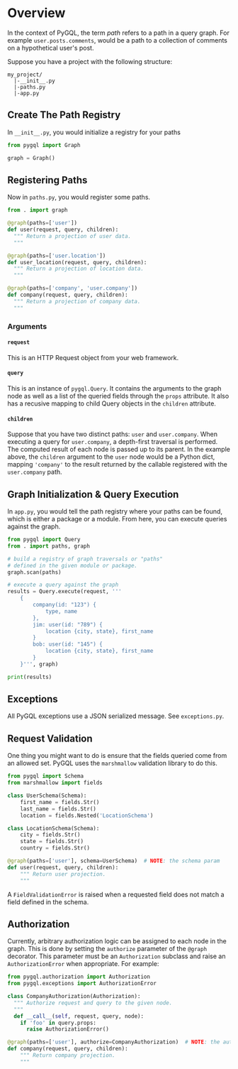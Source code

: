 # Overview
In the context of PyGQL, the term _path_ refers to a path in a query graph. For example `user.posts.comments`, would be a path to a collection of comments on a hypothetical user's post.

Suppose you have a project with the following structure:

    my_project/
      |-__init__.py
      |-paths.py
      |-app.py


## Create The Path Registry
In `__init__.py`, you would initialize a registry for your paths

```python
from pygql import Graph

graph = Graph()
```


## Registering Paths
Now in `paths.py`, you would register some paths.

```python
from . import graph

@graph(paths=['user'])
def user(request, query, children):
  """ Return a projection of user data.
  """

@graph(paths=['user.location'])
def user_location(request, query, children):
  """ Return a projection of location data.
  """

@graph(paths=['company', 'user.company'])
def company(request, query, children):
  """ Return a projection of company data.
  """
```

### Arguments

#### `request`
This is an HTTP Request object from your web framework.

#### `query`
This is an instance of `pygql.Query`. It contains the arguments to the graph node as well as a list of the queried fields through the `props` attribute. It also has a recusive mapping to child Query objects in the `children` attribute.

#### `children`
Suppose that you have two distinct paths: `user` and `user.company`. When executing a query for `user.company`, a depth-first traversal is performed. The computed result of each node is passed up to its parent. In the example above, the `children` argument to the `user` node would be a Python dict, mapping `'company'` to the result returned by the callable registered with the `user.company` path.


## Graph Initialization & Query Execution
In `app.py`, you would tell the path registry where your paths can be found, which is either a package or a module. From here, you can execute queries against the graph.

```python
from pygql import Query
from . import paths, graph

# build a registry of graph traversals or "paths"
# defined in the given module or package.
graph.scan(paths)

# execute a query against the graph
results = Query.execute(request, '''
    {
        company(id: "123") {
            type, name
        },
        jim: user(id: "789") {
            location {city, state}, first_name
        }
        bob: user(id: "145") {
            location {city, state}, first_name
        }
    }''', graph)

print(results)
```

## Exceptions
All PyGQL exceptions use a JSON serialized message. See `exceptions.py`.

## Request Validation
One thing you might want to do is ensure that the fields queried come from an allowed set. PyGQL uses the `marshmallow` validation library to do this.

```python
from pygql import Schema
from marshmallow import fields

class UserSchema(Schema):
    first_name = fields.Str()
    last_name = fields.Str()
    location = fields.Nested('LocationSchema')

class LocationSchema(Schema):
    city = fields.Str()
    state = fields.Str()
    country = fields.Str()

@graph(paths=['user'], schema=UserSchema)  # NOTE: the schema param
def user(request, query, children):
    """ Return user projection.
    """
```

A `FieldValidationError` is raised when a requested field does not match a field defined in the schema.

## Authorization
Currently, arbitrary authorization logic can be assigned to each node in the graph. This is done by setting the `authorize` parameter of the `@graph` decorator. This parameter must be an `Authorization` subclass and raise an `AuthorizationError` when appropriate. For example:

```python
from pygql.authorization import Authorization
from pygql.exceptions import AuthorizationError

class CompanyAuthorization(Authorization):
  """ Authorize request and query to the given node.
  """
  def __call__(self, request, query, node):
    if 'foo' in query.props:
      raise AuthorizationError()

@graph(paths=['user'], authorize=CompanyAuthorization)  # NOTE: the authorize param
def company(request, query, children):
    """ Return company projection.
    """
```
